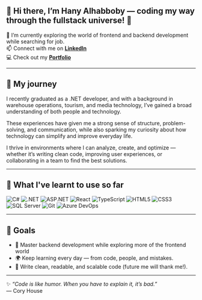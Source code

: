 ## 👋 Hi there, I’m Hany Alhabboby — coding my way through the fullstack universe! 🌌


🌱 I’m currently exploring the world of frontend and backend development while searching for job.  
📫 Connect with me on [**LinkedIn**](https://www.linkedin.com/in/hanyalh/) <br>
💻 Check out my [**Portfolio**](https://hanyalhabboby-portfolio.netlify.app/)

---

## 🐣 My journey

I recently graduated as a .NET developer, and with a background in warehouse operations, tourism, and media technology, I’ve gained a broad understanding of both people and technology.

These experiences have given me a strong sense of structure, problem-solving, and communication, while also sparking my curiosity about how technology can simplify and improve everyday life.

I thrive in environments where I can analyze, create, and optimize — whether it’s writing clean code, improving user experiences, or collaborating in a team to find the best solutions.  

---

## 📎 What I've learnt to use so far

![C#](https://img.shields.io/badge/-C%23-239120?style=for-the-badge&logo=c-sharp&logoColor=white)
![.NET](https://img.shields.io/badge/-.NET-512BD4?style=for-the-badge&logo=dotnet&logoColor=white)
![ASP.NET](https://img.shields.io/badge/-ASP.NET-5C2D91?style=for-the-badge&logo=dotnet&logoColor=white)
![React](https://img.shields.io/badge/-React-61DAFB?style=for-the-badge&logo=react&logoColor=black)
![TypeScript](https://img.shields.io/badge/-TypeScript-3178C6?style=for-the-badge&logo=typescript&logoColor=white)
![HTML5](https://img.shields.io/badge/-HTML5-E34F26?style=for-the-badge&logo=html5&logoColor=white)
![CSS3](https://img.shields.io/badge/-CSS3-1572B6?style=for-the-badge&logo=css3&logoColor=white)
![SQL Server](https://img.shields.io/badge/-SQL%20Server-CC2927?style=for-the-badge&logo=microsoft-sql-server&logoColor=white)
![Git](https://img.shields.io/badge/-Git-F05032?style=for-the-badge&logo=git&logoColor=white)
![Azure DevOps](https://img.shields.io/badge/-DevOps-0078D7?style=for-the-badge&logo=azure-devops&logoColor=white)


---


## 🎯 Goals

- 💼 Master backend development while exploring more of the frontend world 
- 🌍 Keep learning every day — from code, people, and mistakes.
- 🧩 Write clean, readable, and scalable code (future me will thank me!).

---


✨ *“Code is like humor. When you have to explain it, it’s bad.”*  
— Cory House
